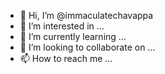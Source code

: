 - 👋 Hi, I’m @immaculatechavappa
- 👀 I’m interested in ...
- 🌱 I’m currently learning ...
- 💞️ I’m looking to collaborate on ...
- 📫 How to reach me ...

<!---
immaculatechavappa/immaculatechavappa is a ✨ special ✨ repository because its `README.md` (this file) appears on your GitHub profile.
You can click the Preview link to take a look at your changes.
--->
